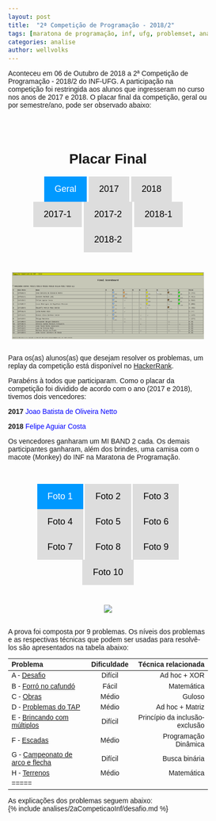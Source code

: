 ```yaml
---
layout: post
title:  "2ª Competição de Programação - 2018/2"
tags: [maratona de programação, inf, ufg, problemset, analise]
categories: analise
author: wellvolks
---
```

<style type='text/css'>
* {
    box-sizing: border-box;
}

body {
    margin: 0;
    font-family: Arial, Helvetica, sans-serif;
}

.header {
    text-align: center;
    padding: 32px;
}

.row {
    display: -ms-flexbox; /* IE 10 */
    display: flex;
    -ms-flex-wrap: wrap; /* IE 10 */
    flex-wrap: wrap;
    padding: 0 4px;
}

/* Create two equal columns that sits next to each other */
.column {
    -ms-flex: 50%; /* IE 10 */
    flex: 50%;
    padding: 0 4px;
}

.column img {
    margin-top: 8px;
    vertical-align: middle;
}

/* Style the buttons */
.btn {
    border: none;
    outline: none;
    padding: 15px 21px;
    background-color: #ddd;
    cursor: pointer;
    font-size: 18px;
}

.btn:hover {
    background-color: #b3b3b3;
}

.btn.active {
    background-color: #0099ff;
    color: white;
}





.btnn {
    border: none;
    outline: none;
    padding: 15px 21px;
    background-color: #ddd;
    cursor: pointer;
    font-size: 18px;
}

.btnn:hover {
    background-color: #b3b3b3;
}

.btnn.active {
    background-color: #0099ff;
    color: white;
}
</style>


Aconteceu em 06 de Outubro de 2018 a 2ª Competição de Programação - 2018/2 do INF-UFG. A participação na competição foi restringida aos alunos que ingresseram no curso nos anos de 2017 e 2018. O placar final da competição, geral ou por semestre/ano, pode ser observado abaixo:

<div class="header" id="myHeader">
  <h1>Placar Final</h1>
  <button class="btn active" onclick="one(0)">Geral</button>
  <button class="btn" onclick="one(1)">2017</button>
  <button class="btn" onclick="one(2)">2018</button>
  <button class="btn" onclick="one(3)">2017-1</button>
  <button class="btn" onclick="one(4)">2017-2</button>
  <button class="btn" onclick="one(5)">2018-1</button>
  <button class="btn" onclick="one(6)">2018-2</button>
</div>

<!-- Photo Grid -->
<div class="row"> 
  <div class="column">
    <img  id = "id_img" src="https://github.com/maratonago/maratonago.github.io/blob/master/_assets/images/all.png?raw=true" style="width:100%">
  </div>
</div>

<script>
// Get the elements with class="column"

// Declare a loop variable
var i;
var links = ['https://github.com/maratonago/maratonago.github.io/blob/master/_assets/images/all.png?raw=true', 'https://github.com/maratonago/maratonago.github.io/blob/master/_assets/images/m17.png?raw=true', 'https://github.com/maratonago/maratonago.github.io/blob/master/_assets/images/m18.png?raw=true', 'https://github.com/maratonago/maratonago.github.io/blob/master/_assets/images/m171.png?raw=true',
'https://github.com/maratonago/maratonago.github.io/blob/master/_assets/images/m172.png?raw=true',
'https://github.com/maratonago/maratonago.github.io/blob/master/_assets/images/m181.png?raw=true',
'https://github.com/maratonago/maratonago.github.io/blob/master/_assets/images/m182.png?raw=true'];

// Full-width images
function one(id) {
    document.getElementById("id_img").src = links[id];
}


// Add active class to the current button (highlight it)
var header = document.getElementById("myHeader");
var btns = header.getElementsByClassName("btn");
for (var i = 0; i < btns.length; i++) {
  btns[i].addEventListener("click", function() {
    var current = document.getElementsByClassName("active");
    current[0].className = current[0].className.replace(" active", "");
    this.className += " active";
  });
}
</script>

<br>

Para os(as) alunos(as) que desejam resolver os problemas, um replay da competição está disponível no [HackerRank](https://www.hackerrank.com/2-competicao-de-programacao-infufg-20182).

Parabéns à todos que participaram. Como o placar da competição foi dividido de acordo com o ano (2017 e 2018), tivemos dois vencedores:
  
<p align="justify">
  <b>2017</b>  <span style="color:blue">Joao Batista de Oliveira Netto</span>
</p>
<p align="justify">
  <b>2018</b>   <span style="color:blue">Felipe Aguiar Costa</span>
</p>

Os vencedores ganharam um MI BAND 2 cada. Os demais participantes ganharam, além dos brindes, uma camisa com o macote (Monkey) do INF na Maratona de Programação. 



<div class="header" id="myHeader2">
  <button class="btnn active" onclick="two(0)">Foto 1</button>
  <button class="btnn" onclick="two(1)">Foto 2</button>
  <button class="btnn" onclick="two(2)">Foto 3</button>
  <button class="btnn" onclick="two(3)">Foto 4</button>
  <button class="btnn" onclick="two(4)">Foto 5</button>
  <button class="btnn" onclick="two(5)">Foto 6</button>
  <button class="btnn" onclick="two(6)">Foto 7</button>
    <button class="btnn" onclick="two(7)">Foto 8</button>
    <button class="btnn" onclick="two(8)">Foto 9</button>
    <button class="btnn" onclick="two(9)">Foto 10</button>
</div>

<div class="row" align="center">
<div class="column">
    <img id = "id_fig" src="https://lh3.googleusercontent.com/T5_mr9oqvA9v8Ofz3WCYWguDkj28gdJFLJwDvVPNcoME-tdIDUm9MBr2GdFiVH8OgCa70DtUzdGNQLv4XVkn2TdfAqDsWnRbLtV27mMoSa8gNY-sBGVjWdgk9-_5CTQ_G-Qro82PbT6vWDQg4igNb37yVTlEpliKTva_9OzQpBbSEKg1gF7IY-P1V9sP6RZPFNiQPBKinuE9e5nfQdjyZPgMxS66xg1cW4ImUibaQgCj-EdAVtF27N_rE15kp---DXOkUERKzRyvSiZtXAjPx72iAVUfjyYpzPKC-c7H2T_QJ-rHx27jdWrO-jvc-EX0ralpz04oW5ViaDzbMHJW99jbCVIQnHx4UyvF8nNcTTS2lWm0TZZLGyqrsBF3DDWJLUX4MvbWWCErUoX5-68N_2iMwHPZNDvIQmCFOxrhCHmaJ29KtoTbw2lezLRticDhwydy0PjVbod518njyUCDgNNGttnf-vRh6QRacdWNnrxG55nZQgLAa-WSVt2Dt0HWDvBKnVjsEmrGArOnejXYNm0dFenZsEVmuatru1rJDHkxf032lokSRBinIP2cqqaUdamwI9gN9oHAlu044HX_eMNGgDnMgg9mLCh1WClYXKVthslcsGhrvZXAkw4io2GUWhx368NMwsaV8yD7oTqYjLYYiKCRoF3j5HnjUsVPr33h-D_V9R3RFcXSrERVUPvHWBdFhwU7oL8ukrvGoUQ=w1242-h931-no" style="width:65%">
  </div>
</div>


<script>
var elements = document.getElementsByClassName("column");
var links2 = ['https://lh3.googleusercontent.com/T5_mr9oqvA9v8Ofz3WCYWguDkj28gdJFLJwDvVPNcoME-tdIDUm9MBr2GdFiVH8OgCa70DtUzdGNQLv4XVkn2TdfAqDsWnRbLtV27mMoSa8gNY-sBGVjWdgk9-_5CTQ_G-Qro82PbT6vWDQg4igNb37yVTlEpliKTva_9OzQpBbSEKg1gF7IY-P1V9sP6RZPFNiQPBKinuE9e5nfQdjyZPgMxS66xg1cW4ImUibaQgCj-EdAVtF27N_rE15kp---DXOkUERKzRyvSiZtXAjPx72iAVUfjyYpzPKC-c7H2T_QJ-rHx27jdWrO-jvc-EX0ralpz04oW5ViaDzbMHJW99jbCVIQnHx4UyvF8nNcTTS2lWm0TZZLGyqrsBF3DDWJLUX4MvbWWCErUoX5-68N_2iMwHPZNDvIQmCFOxrhCHmaJ29KtoTbw2lezLRticDhwydy0PjVbod518njyUCDgNNGttnf-vRh6QRacdWNnrxG55nZQgLAa-WSVt2Dt0HWDvBKnVjsEmrGArOnejXYNm0dFenZsEVmuatru1rJDHkxf032lokSRBinIP2cqqaUdamwI9gN9oHAlu044HX_eMNGgDnMgg9mLCh1WClYXKVthslcsGhrvZXAkw4io2GUWhx368NMwsaV8yD7oTqYjLYYiKCRoF3j5HnjUsVPr33h-D_V9R3RFcXSrERVUPvHWBdFhwU7oL8ukrvGoUQ=w1242-h931-no',
    'https://lh3.googleusercontent.com/bBzb3TJbH9Wg5MGY_QSNlQunh_8iHUm-RsAvl_oGSKx2ejtTdxBzhKX7Ljicip_hI6XvYYYGC8Nq9ZamyHlKLIepDWkOLUX-Q1Y6PSd8ASqbtj9rgN1gJgZ-v8pQZ2gG8Zba1OvzBJ0YXOjaB5KXktyTG_cm9qMoCmejk1fpmUD1n0ZdekJoY_CP-cXAfVzx0_7QuhhIV4tZGaC19kFYsUubjF6F8BKRoUXUl7FIOOUDOd8JbPWeW4h_2yqQJTRkADnlJ9NyoY7UWR2dZ-yTGrKvFxMZIHeOyJ5OWt2uQupx86Kf7rRwzPsrWDzjZJdOBLQw26Pshg6fvi5Y0mtCLjf-GnMLqZTZgLV1EHj8d2p4QDq0zNkxiEst4--mTgQX6JdXLzjkuhBdcYafr0JvkanBfL9h9hSp3Son-e60wymWgkFw2eMz6wafCg3cufBsZcPi5zQM3ZPywcMiOQCwA87dqUt0FcpUxLS0CQRQHG-hmbZnUfgHZWQKsHTWwneSdNfo3pqz5Skn1IJLeII3YpUYCsrtSc9AA2iUHHJ_XLT1bqc5UjVuQhG8iu_NjzP-95J0Hi0oicupZzxQ-iAA1E7-DfBEpOdkrA1Cz7j0FFur49UUHQLb8PSlVMAUcAydmBVZqAR0gWaYT2tu8xkLDH2xDuEM4CWVD2yumtdDdttzQE9oR747QpFMrC4vM2b4Xxc_KpJwsHMkS-Ut4lE=w1307-h980-no',
    'https://lh3.googleusercontent.com/2ARcYeOeMheFCynE5LolBnSXS4jrNPNZX-Sy1BCBipAa4Q2m1wF8uZklBgGWSzLMulYSgYiHxsr7Uvy4Xg23csiS4F4bSbGwh8HfsOgnuSSFGgFc6mVxTb7whAwCNW5BNSO0LPlI99eJLC5_YCbLGwv-KsIAR8MbvbhtEAmDKU7cmSXHEK9pNwmnfsW5r3tzOL3t6sWv92-5uLgB65130wOaT3RVsH4bfkWERGJ5jADV3-JF-mOovW6cceZ2AldGZAPHd4QWYMlec636WazYRkBhPj2U-Sg-ikFHiRwTojJsJ1kvrnSb1cxGYKLLXiUgZIttwOrHZdensnR-M3Y2TKbrKsSrZfG4ZPqmqUZG2w7roYXk7Hh-_91C0R7bBi7ZxjgF1RRozLk5BlJW_30vpiNdzSOxKnVcBXxwh5MhSi1swFxHc0EMLB__3Il9nIXJ9hygjpfcKpZJJl0EcrhOxyPIQwPaH-JmU8T4UoI66FLnFlaM_07ix1ynZZoqfeH-G9zo3UuM0AP2vDSAYydX6c1YfAdg1ZDIAfEaitn0ca8vdW6x0Ey7fBQWZStR660ltAQQgU0_TsnYOfZxLvGcqF85PWnbeqHorrmHkdCIgxPO6OqVDl04FxXsDFnNi7bDgwnfzgvBGhPUNyVR9sngyLX_RjNaGdqWSkG9_mgecMIQUNq9kctRUOKNvbaPkHtIOsUaZfF5wWlaWurT1MQ=w1307-h980-no',
    'https://lh3.googleusercontent.com/wh9qHA-f5vUEiE717lzb0YW_UWoaNOqBg5kag704GckyiipQ52OTxuJQW2PoMM1qeP4B-qixcQe6p-ZI_2YMmpwvzUuVSav-p2-tbcpC1wyOcHqlMS6yraFJpIPIEW8d19q3SOCYPtMceKqSXdtDdGwFoFNoCZVZQ4o0g_1GKBFigiHjoDOZvu4yGaq0CwJMKjsPmmabOIXiZ7h7tFc-ugAvM2Bm5eoQhy2OA37wpVry56lX7Vh62AY4Dq8BqGzCmIKtCx03ovTMNK4EGKCu7sdUGMy1LjHuMiwg5f8OWr-HeuW5fB0NMvwToSfXKaxb8UJDzN0DQMxxJQLRxrmVc0RwMRgfTUjH5wBMuxk2hUB7ONdYA59s8563lmj8Ec1Ii_idaqk8X7uxOr951JFo9vtE4pVbKy5Y5d3NAz7qAbcaIfFZch-bMl3wgLmvZqdhD0MgZI9kKchHRpjgl7crgrZ3kaq_6tUwVOFZqhEEX9dwhdfd6sqHwiUVa-Nodz1SQDH8qRzNzvV6YykzdzxBt-gBHoFD6leFRm9ib5Xhf1elEaRZjFlkXvQJksMIU604TyzEpjcNHDzJIHEkklNrFw-z2zTx-exdDzjaRcbQ6qZ695IHJMHS8D_sCMtg-0EKB2v7NpDbD_O2M4k2qtrWLiFOkMzqn4DPe2eL-wDc2THNlc5QI-kZbt54PknrBUDqjj1RHUatCTlMW7HtXuU=w1242-h931-no',
    'https://lh3.googleusercontent.com/9jtTFl9tVIYgwKlaNX5pCq2bGXnAO-iyGshICc9inpzh_FefE4TGWjtGS6Zsa6io4mTO_QC7rlacbJGdlxdbTZ4hv8mQ7tN1liQi5bG2vSbcNc81bG4YpagVZozdiq99We_3qDwoi0i-KsxndC3X4uyJ-3YGWUntekdHU-zReptxxiS2OuyC-r3tTw6wjNpcTPopyy6svJ-dJ06-LR7jPpQ87qkfFS8W7Pxbk8RqCCq2mV8awWFxolPoYbHOZOk30bKOC5Od5AldaD3s43BMmuB6Oanz7Uv-QbcMJk7KiGWmzHmbHvw-HdysUKHojciWvGuoxA0wli2dSmeeMArjruxkSO1ltUNTyFe2z5SjH8iy6Xk7REeBBUSh2iUUcVFZhNdabGdybjliLwIBLk7UeWEdMwytBNH2C4aRX_qlNAW1gT_TQE1jH6m6xiTvJuiRJbNAzdAts3jgt79VLaPBGaSsmVHJVCJSgKLhQLJxX0buLKw2_lI-t7J9KL8qzVtGT7mNwOR8s2Gj4DE-xM11MGLQE5zN2LUleWEJT1WMbVmAHWCrUfURxZLDO8qMHatZQJ5o-dWL_3lr8TXExmlAU2nIdluc9F7_536fF2eH1M1jvWt3_ngzYTph6uQYK4FjdzE5p9nRlzvxhSjF9sAtRnP9OLi1NcumGQVBdZjLqT6cth2-4GiAwr3FUhqnJx8uYeM8IOvEbMiGaTf2jSQ=w1242-h931-no',
    'https://lh3.googleusercontent.com/v3XhY-nJNRT9EpUfd2FrWlX9jOVmy2VbBusM7gN25A_9Pvrr0OzUs2kb3W2uSWaCMwQAPqy1TDC8yKT-BPg6lydVDqbRggtZUHfbycx2X_aF0Od_U7cI1qCEtCL5G282t2tgkPICCu1b_w3B2OKAEvkMWG9DsPaaMIUYu2PUhrd2Dv01pLNkOgJU1YABz1KMDzmlnATViCU6hCJg5v7eEKVBTXdqhNHRzm3-xXiPGeE6F55pY_XEHonl6l7FWzTUtn8tKL6YyJlB5UvH364osZz5Diolq1Odm07RjXw2hniRk8A5JTzFz-sfW1Lb5bivLmMvjDDertuqNK1KE_5DNIO1I76m0RI5nggJf4UagloUFRenkoud8bl4-gTzZjQZKmOYc8fmXTTrh3e5WbxB11977bcqvN0S1WxA6bZxLJW8xfpY8aYWOYneeRcKI2r7SC6y08lpL7OlPR4JT_rCx4suCF2u8UmuNsl2hnuAdLrXuFtel9LDwJAQ_E504AZiaG-hi0-BZbzJ3iOqusa2RaGTF_3CHfIPbpTRs-iZi2flm8mZvddW7_TU2_ptOZwEgLtVjr_NYXOuRmQTmS_Yvg-c08cFtTyRcZHqvrxDS34ZSndeyVlSm0yCFQr18ryIxBA45DGEz7LZv-ClydvocurvwGDM9W3NeyjLmaZas9XWbjO1cT76TYV3GMegHH4ipJ9Tj6vuVpOquEmH9tc=w1242-h931-no',
 'https://lh3.googleusercontent.com/Gvl9aBQOgRQUI6iIw7poRpOas6RCTvgN89vQfUAqS4M9vl022kh8So_pghNX9F3AZUsnOb6nEGyeVXbNiX2Dh1Z6EkOGzKyjTJ84OFfvpoU25Y6p6ZfIjJAY6qlioAct1e6x4_a9brdZBcrNkH0eliY0bZa2N5AoQqzzYmPYfHSnKaErIdY6NXGsqpZj915VLnZAPBy3pB3eLy5YUP2k68_lgJQeA7M1JL38tZQFOHcbc4eeSi97FhtUN5m4klSBFok1Hyukq7jnoZigIsywh8uPx-Fr7D-4rPVfYnJBHDj_FTR6KyZKj6VfjNIaU_jJDSgrR4hEVD62WQ735HtYayZ3bbRnFpXreDd-0kWBX3-Z_uO2_OwGlR3m8iVwOQEKheM2pYsfygG4DPRBmjY3XXC8ym67CpO0U94OdhSohMlRhw0an1rg8SA4mgsUJJt3FvgcAY_VVxFuqORR54tS7wf0Gar2oj6YTBfOtmJkDExZ8eUhKSDoevsZLdk-g-t5z8gplNX6HSOnfnI0ypF1QQHgKC7jUGE-En2l8dHTFfhYaJU2aVHSJVA9-iK6C346SwNycBlghU4bmGtNs4C2X5rrcfzR_I4ZNTAHHjBRMW-zor9i9gsozfcBARicCkNql0xkTGioQvBTjh_JmST3KVX8A9owPuPlxQOU0DG1CAiWV-hzSbueyPDsTWkQITsjuaKl2wDMvbKa7xr8kzg=w1242-h931-no',
   'https://lh3.googleusercontent.com/EWVh0J-41OxM3nuR13_EntQHHC1ht8l9eekxIEWXkuypcVcAfX43WVyxJBdYrSrr5rxJGHaLQi1gAnViDi1uP0F3aqb7eW0mvnw3U_tjcJs8ecBKbGrLySqHKfUvnU59F2WG2HB1TYXkJ3M-hlwBXt_D-zvaXJ3EeQagVCRPfAAJCg_D7o3X6f-x4Y9Xl7sVbxMANaKNm1m9UiMRURdXdeSs9o8_Ri2A3Cslf1ms7_KdZm-lQwfQas_GECeveebYr-T_xDko3vf7XOiGg28rRAgtBabYNWKWh9zEHVNQdOVHQZAN-CDaaAoMYtl0c1bR8TOyQ5CBbnEAU6vJKvrAqgkCyuLq_SmQUqMl8cP8VwMeR8Z2pbwzf2SWUVTHA6CCaivHvJjBZZTf0ySZqnaWt9HixzS8FTuAlSD72uvZEEw5hPXdZQB_93nvG7bJAabjPWbrX29lrt8si3VuzkRRvFxO59KFnKWbVFvaxz0EtGMxXacV5EiZiQnqHtRuwimHnjJwxpXLdmLu6AtF0B16kHP86fY-cXLdRWdnW5QkDN4XQgs_5KK04LFpAVdC0GplpXLsfRm0Pid9xXixBS-CzGj1mdSzVWi6SVuO9ZrTHUVM8LYyQcIILdzVbVXAbPO4FpCmMPtaLDsoBvisYQgcI8UEo2ayDwR7xZrIcA4YnicD5Be_Imi0FZMKGHugILdHssTyt9XvdXa6O6amG7Q=w1242-h931-no',
 'https://lh3.googleusercontent.com/sBtkyzjnbwQTpcg2mXMUCqFZtZhc1OkSr6fwSELNDAXvQUbu5FN_5Uqo1m126YEVVaqDXORmJvtKKQJy7sA6Thb9baxjxI9vx7v58o6fALN4nY2bYnN-MdGrbs-l7T2DL7eoNj9u6CT7OVVrQMGgjui-N2rcQg-fPNfxLc19w7VrMURdKvqCQTSVOoyXE4AcGYFaYaWlSfnCCuIm8ny1NYMsGsqpxebznOtGua6GX5eeiJq9ixRgiBGOvf86iJuveYeKNSz2J4MZQ3dfrnnXdfPuZ0zdCJquNhS6qihuKDrDj8q2bR6uOXS2iMwnMwBDnC5ooWG9atGnIGTPmSMqSamxCGZf_UdThIfluq_NpMjYcux3zOEDKOoo2GH6nN5zqmE6OIktBRvXmKaIkG7IZadIDWQ8IO3b2hvJBMquGeFxeChgPiacbRZtab_fRdlXAxYNU5nQ9fYs0-_MBbLrIrTNq4NdjVOnEJCYdc7HccpbLBM96Mhmb-gnVl_wGohQPQNo-Y3YhLhXbIClKBU-H7L3X_5XmQJWnL_W_rc2xVOcYkqbZFJp1XCF2udB8YAf-0ot3NSAEcBcy5tOMFnQ5Eb2ey3F98NQFsf1_gB91H-Yab9GaUOTPoaOkOJJe5-vj9YcUHLinPj_T8KnA6YTRC6joI_pEk2tcokawnJbc54FfxJIfdyaieyxTjrRpy2dM3JsbeFcl_lEyfW_cYY=w1242-h931-no',
        'https://lh3.googleusercontent.com/uiygJb4f-wc2iF26najUKYDfGMLNAaSsqC01-bzFtPZ78yWZpybJS6qSZKu0taw2D_5JiIr1GKlKLaneSfmyHIN0Eatx_DeXd48m9UrlR7VNIVVUo2RfRwYBsmsHZzMB4vorV5JCh3urAq5JzMV_5ZzMnQj1mfjDKb3H-og07H0K2X99ciVKAqPtSMNO1-LRs6WTmCXfcYYw-hJR7KYxtU0cy5l9tU75mQFATORifH1A77vB8L21qNXpju5-cqyFtPAQm8TidpOzD-uIKOvBgZ8_Ict22CdPCCLvjACM1LKQIp3UDTKpenzhfef-4yVInw5TDffD-Vo69rIvkMyeDun0_ohf6p1I6Y_e97p593s6gA98V5CrWKgCcJfnP1YvSA9sb-rb2CRaLRUnusl8-8PMUyC16ghEQJyvlE4DJezDwoCphMyWrxN_3uhbzgXxPPnSkFB3TwpaZUJcHFkelMfrMRAIcTQLGWrGD0a7e2-3jhcLyvTjhCW0g1EHPxKQXbFPhQIleaG6iWhHfUxb5lEVaIX-EriVX_x2HCaldXVFOQRo69OV30-WAKgQGpEYZ6N0dEWGWKnoV6D2u72ydcQ-7wMpHPzeGPXEfwndNJnlKOhVTDWfxXin9oPTbDDBGW8yoRa7yMNP4rwlhlq7nNeXJJUh2ikYt3-tODv9ME7Gq4V3i6HZvJt19jnL2NvHabHUB9kqlmSz9Q2zTEM=w1242-h931-no'];
    
function two(id) {
    document.getElementById("id_fig").src = links2[id];
}

// Add active class to the current button (highlight it)
var header = document.getElementById("myHeader2");
var btns = header.getElementsByClassName("btnn");
for (var i = 0; i < btns.length; i++) {
  btns[i].addEventListener("click", function() {
    var current = document.getElementsByClassName("active");
    current[0].className = current[0].className.replace(" active", "");
    this.className += " active";
  });
}
</script>

<br>

A prova foi composta por 9 problemas. Os níveis dos problemas e as respectivas técnicas que podem ser usadas para resolvê-los são apresentados na tabela abaixo:


| Problema                                            | Dificuldade   | Técnica relacionada      |
|:----------------------------------------------------|:-------------:|-------------------------:|
|A - <a href="#desafio">Desafio</a>                        | Difícil         | Ad hoc + XOR                   |
|B - <a href="#forro">Forró no cafundó</a>                | Fácil         | Matemática                   |
|C - <a href="#obras">Obras</a>                   | Médio         | Guloso                   |
|D - <a href="#tap">Problemas do TAP</a>                      | Médio         | Ad hoc + Matriz              |
|E - <a href="#brincando">Brincando com múltiplos</a>            | Difícil         | Princípio da inclusão-exclusão    |
|F - <a href="#escadas">Escadas</a>                    | Médio         | Programação Dinâmica            |
|G - <a href="#campeonato">Campeonato de arco e flecha</a>  | Difícil         | Busca binária          |
|H - <a href="#terrenos">Terrenos</a>                  | Médio         | Matemática                   |
|=====


As explicações dos problemas seguem abaixo:<br>
{% include analises/2aCompeticaoInf/desafio.md %}
